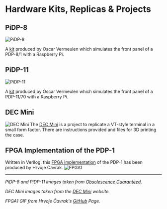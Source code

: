 Hardware Kits, Replicas & Projects
==================================

## PiDP-8
![PiDP-8](https://static.wixstatic.com/media/ce503a_8b9b316b11864c6f9e6eb43de837cd01.jpg/v1/fill/w_388,h_259,al_c,q_80,usm_0.66_1.00_0.01,enc_auto/ce503a_8b9b316b11864c6f9e6eb43de837cd01.jpg)

A [kit](https://obsolescence.wixsite.com/obsolescence/pidp-8) produced by Oscar Vermeulen which simulates the front panel of a PDP-8/1 with a Raspberry Pi.


## PiDP-11
![PiDP-11](https://static.wixstatic.com/media/ce503a_28b23ab5475e4616a14c93abf28d1328~mv2_d_1988_1225_s_2.jpg/v1/fill/w_368,h_227,al_c,q_80,usm_0.66_1.00_0.01,enc_auto/ce503a_28b23ab5475e4616a14c93abf28d1328~mv2_d_1988_1225_s_2.jpg)

A [kit](https://obsolescence.wixsite.com/obsolescence/pidp-11) produced by Oscar Vermeulen which simulates the front panel of a PDP-11/70 with a Raspberry Pi.

## DEC Mini
![DEC Mini](https://decmini.com/img/display.jpg)
The [DEC Mini](https://decmini.com/) is a project to replicate a VT-style terminal in a small form factor. There are instructions provided and files for 3D printing the case.

## FPGA Implementation of the PDP-1
Written in Verilog, this [FPGA implementation](https://github.com/hrvach/fpg1) of the PDP-1 has been produced by Hrvoje Čavrak.
![FPGA1](https://github.com/hrvach/fpg1/raw/master/images/fpg1.gif)

---

_PiDP-8 and PiDP-11 images taken from [Obsolescence Guaranteed](https://obsolescence.wixsite.com/obsolescence)._

_DEC Mini images taken from the [DEC Mini](https://decmini.com/) website._

_FPGA1 GIF from Hrvoje Čavrak's [GitHub](https://github.com/hrvach/fpg1) Page._